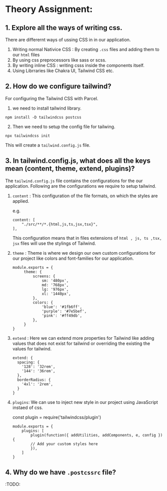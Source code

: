 # Theory Assignment:

## 1. Explore all the ways of writing css.

There are differernt ways of ussing CSS in in our application.

1. Writing normal Nativice CSS : By creating `.css` files and adding them to our `html` files
2. By using css preprocessors like sass or scss.
3. By writing inline CSS : writing csss inside the components itself.
4. Using Librraries like Chakra UI, Tailwind CSS etc.

## 2. How do we configure tailwind?

For configuring the Tailwind CSS with Parcel.

1. we need to install tailwind library.

```
npm install -D tailwindcss postcss
```

2. Then we need to setup the config file for tailwing.

```
npx tailwindcss init
```

This will create a `tailwind.config.js` file.

## 3. In tailwind.config.js, what does all the keys mean (content, theme, extend, plugins)?

The `tailwind.config.js` file contains the configurations for the our application.
Following are the configurations we require to setup tailwind.

1.  `content` : This configuration of the file formats, on which the styles are applied.

    e.g.

    ```
    content: [
        "./src/**/*.{html,js,ts,jsx,tsx}",
    ],
    ```

    This configuration means that in files extensions of `html , js, ts ,tsx, jsx` files will use the stylings of Tailwind.

2.  `theme` : Theme is where we design our own custom configurations for our project like colors and font-families for our application.

    ```
    module.exports = {
         theme: {
             screens: {
                 sm: '480px',
                 md: '768px',
                 lg: '976px',
                 xl: '1440px',
             },
             colors: {
                 'blue': '#1fb6ff',
                 'purple': '#7e5bef',
                 'pink': '#ff49db',
             },
         }
    }

    ```

3.  `extend` : Here we can extend more properties for Tailwind like adding values that does not exist for tailwind or overriding the existing the values for tailwind.

    ```
    extend: {
      spacing: {
        '128': '32rem',
        '144': '36rem',
      },
      borderRadius: {
        '4xl': '2rem',
      }
    }
    ```

4.  `plugins`: We can use to inject new style in our project using JavaScript instaed of css.

    const plugin = require('tailwindcss/plugin')

        module.exports = {
            plugins: [
                plugin(function({ addUtilities, addComponents, e, config }) {
                // Add your custom styles here
                }),
            ]
        }

## 4. Why do we have `.postcssrc` file?

:TODO:

